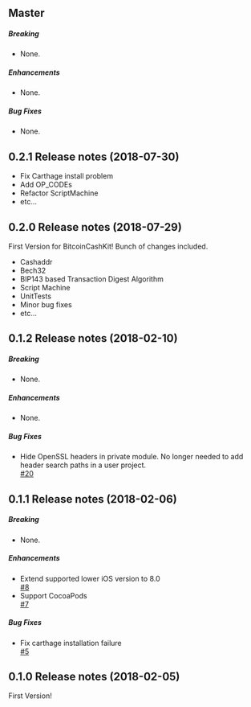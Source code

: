 ## Master

##### Breaking

* None.  

##### Enhancements

* None.  

##### Bug Fixes

* None.  

## 0.2.1 Release notes (2018-07-30)
- Fix Carthage install problem
- Add OP_CODEs
- Refactor ScriptMachine
- etc...

## 0.2.0 Release notes (2018-07-29)
First Version for BitcoinCashKit!
Bunch of changes included.

- Cashaddr
- Bech32
- BIP143 based Transaction Digest Algorithm
- Script Machine
- UnitTests
- Minor bug fixes
- etc...

## 0.1.2 Release notes (2018-02-10)

##### Breaking

* None.  

##### Enhancements

* None.  

##### Bug Fixes

* Hide OpenSSL headers in private module. No longer needed to add header search paths in a user project.  
  [#20](https://github.com/kishikawakatsumi/BitcoinKit/pull/20)

## 0.1.1 Release notes (2018-02-06)

##### Breaking

* None.  

##### Enhancements

* Extend supported lower iOS version to 8.0  
  [#8](https://github.com/kishikawakatsumi/BitcoinKit/pull/8)
* Support CocoaPods  
  [#7](https://github.com/kishikawakatsumi/BitcoinKit/pull/7)

##### Bug Fixes

* Fix carthage installation failure  
  [#5](https://github.com/kishikawakatsumi/BitcoinKit/pull/5)

## 0.1.0 Release notes (2018-02-05)

First Version!
